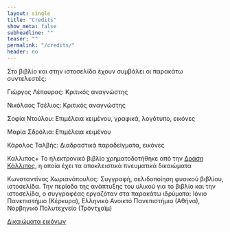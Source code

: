 ```yaml
---
layout: single
title: "Credits"
show_meta: false
subheadline: ""
teaser: ""
permalink: "/credits/"
header: no
---
```


Στο βιβλίο και στην ιστοσελίδα έχουν συμβάλει οι παρακάτω συντελεστές:

Γιώργος Λέπουρας: Κριτικός αναγνώστης

Νικόλαος Τσέλιος: Κριτικός αναγνώστης

Σοφία Ντούλου: Επιμέλεια κειμένου, γραφικά, λογότυπο, εικόνες

Μαρία Σδρόλια: Επιμέλεια κειμένου

Κάρολος Ταλβής: Διαδραστικά παραδείγματα, εικόνες

Καλλιπος+ Το ηλεκτρονικό βιβλίο χρηματοδοτήθηκε από την [Δράση Κάλλιπος](https://www.kallipos.gr/el/), η οποία έχει τα αποκλειστικά πνευματικά δικαιώματα

Κωνσταντίνος Χωριανόπουλος: Συγγραφή, σελιδοποίηση φυσικού βιβλίου, ιστοσελίδα. Την περίοδο της ανάπτυξης του υλικού για το βιβλίο και την ιστοσελίδα, ο συγγραφέας εργαζόταν στα παρακάτω ιδρύματα: Ιόνιο Πανεπιστήμιο (Κέρκυρα), Ελληνικό Ανοικτό Πανεπιστήμιο (Αθήνα), Νορβηγικό Πολυτεχνείο (Τρόντχαϊμ)

[Δικαιώματα εικόνων](/image-credits/)
